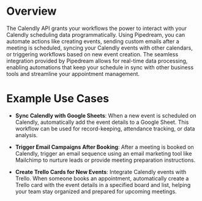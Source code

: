 # Overview

The Calendly API grants your workflows the power to interact with your Calendly scheduling data programmatically. Using Pipedream, you can automate actions like creating events, sending custom emails after a meeting is scheduled, syncing your Calendly events with other calendars, or triggering workflows based on new event creation. The seamless integration provided by Pipedream allows for real-time data processing, enabling automations that keep your schedule in sync with other business tools and streamline your appointment management.

# Example Use Cases

- **Sync Calendly with Google Sheets**: When a new event is scheduled on Calendly, automatically add the event details to a Google Sheet. This workflow can be used for record-keeping, attendance tracking, or data analysis.

- **Trigger Email Campaigns After Booking**: After a meeting is booked on Calendly, trigger an email sequence using an email marketing tool like Mailchimp to nurture leads or provide meeting preparation instructions.

- **Create Trello Cards for New Events**: Integrate Calendly events with Trello. When someone books an appointment, automatically create a Trello card with the event details in a specified board and list, helping your team stay organized and prepared for upcoming meetings.
